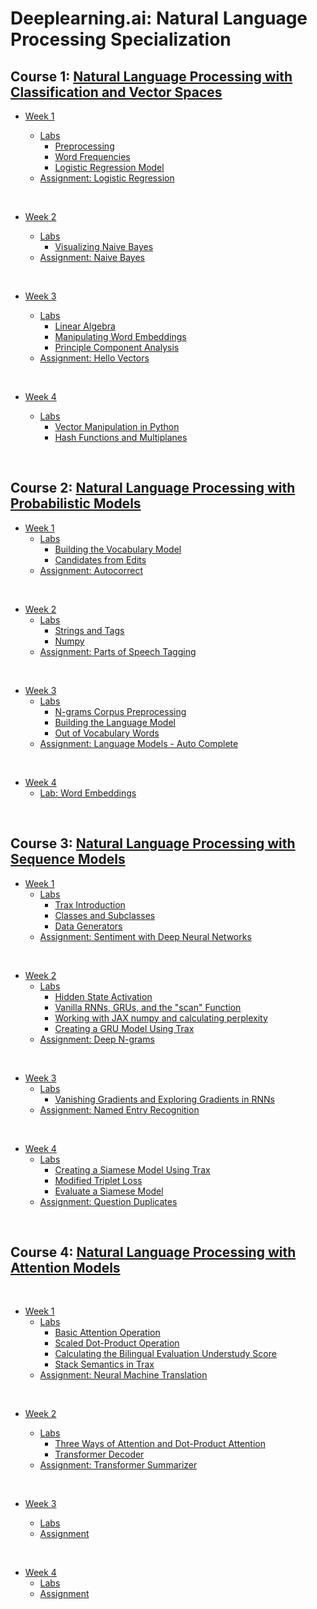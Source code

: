 # Deeplearning.ai: Natural Language Processing Specialization

## Course 1: [Natural Language Processing with Classification and Vector Spaces](https://github.com/HAlex94/Deeplearning.AI-Natural-Language-Processing-Specialization/tree/main/Course_1)

  
* [Week 1](https://github.com/HAlex94/Deeplearning.AI-Natural-Language-Processing-Specialization/tree/main/Course_1/Week_1)

  * [Labs](https://github.com/HAlex94/Deeplearning.AI-Natural-Language-Processing-Specialization/tree/main/Course_1/Week_1/Labs)
    * [Preprocessing](https://github.com/HAlex94/Deeplearning.AI-Natural-Language-Processing-Specialization/blob/main/Course_1/Week_1/Labs/C1_W1_lecture_nb_01_preprocessing.ipynb)
    * [Word Frequencies](https://github.com/HAlex94/Deeplearning.AI-Natural-Language-Processing-Specialization/blob/main/Course_1/Week_1/Labs/C1_W1_lecture_nb_02_word%20frequencies.ipynb)
    * [Logistic Regression Model](https://github.com/HAlex94/Deeplearning.AI-Natural-Language-Processing-Specialization/blob/main/Course_1/Week_1/Labs/C1_W1_lecture_nb_03_logistic_regression_model.ipynb)
  * [Assignment: Logistic Regression](https://github.com/HAlex94/Deeplearning.AI-Natural-Language-Processing-Specialization/blob/main/Course_1/Week_1/C1_W1_Assignment.ipynb)
 
&nbsp;

* [Week 2](https://github.com/HAlex94/Deeplearning.AI-Natural-Language-Processing-Specialization/tree/main/Course_1/Week_2)
  
  * [Labs](https://github.com/HAlex94/Deeplearning.AI-Natural-Language-Processing-Specialization/tree/main/Course_1/Week_2/Labs)
    * [Visualizing Naive Bayes](https://github.com/HAlex94/Deeplearning.AI-Natural-Language-Processing-Specialization/blob/main/Course_1/Week_2/Labs/C1_W2_lecture_nb_01_visualizing_naive_bayes.ipynb)
  * [Assignment: Naive Bayes](https://github.com/HAlex94/Deeplearning.AI-Natural-Language-Processing-Specialization/blob/main/Course_1/Week_2/C1_W2_Assignment.ipynb)

&nbsp;

* [Week 3](https://github.com/HAlex94/Deeplearning.AI-Natural-Language-Processing-Specialization/tree/main/Course_1/Week_3)
  
  * [Labs](https://github.com/HAlex94/Deeplearning.AI-Natural-Language-Processing-Specialization/tree/main/Course_1/Week_3/Labs)
    * [Linear Algebra](https://github.com/HAlex94/Deeplearning.AI-Natural-Language-Processing-Specialization/blob/main/Course_1/Week_3/Labs/C1_W3_lecture_nb_01_linear_algebra.ipynb)
    * [Manipulating Word Embeddings](https://github.com/HAlex94/Deeplearning.AI-Natural-Language-Processing-Specialization/blob/main/Course_1/Week_3/Labs/C1_W3_lecture_nb_02_manipulating_word_embeddings.ipynb)
    * [Principle Component Analysis](https://github.com/HAlex94/Deeplearning.AI-Natural-Language-Processing-Specialization/blob/main/Course_1/Week_3/Labs/C1_W3_lecture_nb_03_pca.ipynb)
  * [Assignment: Hello Vectors](https://github.com/HAlex94/Deeplearning.AI-Natural-Language-Processing-Specialization/blob/main/Course_1/Week_3/C1_W3_Assignment.ipynb)

&nbsp;

* [Week 4](https://github.com/HAlex94/Deeplearning.AI-Natural-Language-Processing-Specialization/tree/main/Course_1/Week_4)
  
  * [Labs](https://github.com/HAlex94/Deeplearning.AI-Natural-Language-Processing-Specialization/tree/main/Course_1/Week_4/Labs)
    * [Vector Manipulation in Python](https://github.com/HAlex94/Deeplearning.AI-Natural-Language-Processing-Specialization/blob/main/Course_1/Week_4/Labs/C1_W4_lecture_nb_01_vector_manipulation.ipynb)
    * [Hash Functions and Multiplanes](https://github.com/HAlex94/Deeplearning.AI-Natural-Language-Processing-Specialization/blob/main/Course_1/Week_4/Labs/C1_W4_lecture_nb_02_hash_functions_and_multiplanes.ipynb)
   
&nbsp;


## Course 2: [Natural Language Processing with Probabilistic Models](https://github.com/HAlex94/Deeplearning.AI-Natural-Language-Processing-Specialization/tree/main/Course_2)


* [Week 1](https://github.com/HAlex94/Deeplearning.AI-Natural-Language-Processing-Specialization/tree/main/Course_2/Week_1)
  * [Labs](https://github.com/HAlex94/Deeplearning.AI-Natural-Language-Processing-Specialization/tree/main/Course_2/Week_1/Labs)
    * [Building the Vocabulary Model](https://github.com/HAlex94/Deeplearning.AI-Natural-Language-Processing-Specialization/blob/main/Course_2/Week_1/Labs/C2_W1_lecture_nb_01_building_the_vocabulary_model.ipynb)
    * [Candidates from Edits](https://github.com/HAlex94/Deeplearning.AI-Natural-Language-Processing-Specialization/blob/main/Course_2/Week_1/Labs/C2_W1_lecture_nb_02_candidates_from_edits.ipynb)
  * [Assignment: Autocorrect](https://github.com/HAlex94/Deeplearning.AI-Natural-Language-Processing-Specialization/blob/main/Course_2/Week_1/C2_W1_Assignment.ipynb)
 
&nbsp;

* [Week 2](https://github.com/HAlex94/Deeplearning.AI-Natural-Language-Processing-Specialization/tree/main/Course_2/Week_2)
  * [Labs](https://github.com/HAlex94/Deeplearning.AI-Natural-Language-Processing-Specialization/tree/main/Course_2/Week_2/Labs)
    * [Strings and Tags](https://github.com/HAlex94/Deeplearning.AI-Natural-Language-Processing-Specialization/blob/main/Course_2/Week_2/Labs/C2_W2_lecture_nb_1_strings_tags.ipynb)
    * [Numpy](https://github.com/HAlex94/Deeplearning.AI-Natural-Language-Processing-Specialization/blob/main/Course_2/Week_2/Labs/C2_W2_lecture_nb_2_numpy.ipynb)
  * [Assignment: Parts of Speech Tagging](https://github.com/HAlex94/Deeplearning.AI-Natural-Language-Processing-Specialization/blob/main/Course_2/Week_2/C2_W2_Assignment.ipynb)
 
&nbsp;

* [Week 3](https://github.com/HAlex94/Deeplearning.AI-Natural-Language-Processing-Specialization/tree/main/Course_2/Week_3)
  * [Labs](https://github.com/HAlex94/Deeplearning.AI-Natural-Language-Processing-Specialization/tree/main/Course_2/Week_3/Labs)
    * [N-grams Corpus Preprocessing](https://github.com/HAlex94/Deeplearning.AI-Natural-Language-Processing-Specialization/blob/main/Course_2/Week_3/Labs/C2_W3_lecture_nb_01_corpus_preprocessing.ipynb)
    * [Building the Language Model](https://github.com/HAlex94/Deeplearning.AI-Natural-Language-Processing-Specialization/blob/main/Course_2/Week_3/Labs/C2_W3_lecture_nb_02_building_the_language_model.ipynb)
    * [Out of Vocabulary Words](https://github.com/HAlex94/Deeplearning.AI-Natural-Language-Processing-Specialization/blob/main/Course_2/Week_3/Labs/C2_W3_lecture_nb_03_oov.ipynb)
  * [Assignment: Language Models - Auto Complete](https://github.com/HAlex94/Deeplearning.AI-Natural-Language-Processing-Specialization/blob/main/Course_2/Week_3/C2_W3_Assignment.ipynb)
 
&nbsp;

* [Week 4](https://github.com/HAlex94/Deeplearning.AI-Natural-Language-Processing-Specialization/tree/main/Course_2/Week_4)
  * [Lab: Word Embeddings](https://github.com/HAlex94/Deeplearning.AI-Natural-Language-Processing-Specialization/blob/main/Course_2/Week_4/C2_W4_lecture_nb_2_intro_to_CBOW.ipynb)
 
&nbsp;

## Course 3: [Natural Language Processing with Sequence Models](https://github.com/HAlex94/Deeplearning.AI-Natural-Language-Processing-Specialization/tree/main/Course_3)


* [Week 1](https://github.com/HAlex94/Deeplearning.AI-Natural-Language-Processing-Specialization/tree/main/Course_3/Week_1)
  * [Labs](https://github.com/HAlex94/Deeplearning.AI-Natural-Language-Processing-Specialization/tree/main/Course_3/Week_1/Labs)
    * [Trax Introduction](https://github.com/HAlex94/Deeplearning.AI-Natural-Language-Processing-Specialization/blob/main/Course_3/Week_1/Labs/NLP_C3_W1_lecture_nb_01_trax_intro.ipynb)
    * [Classes and Subclasses](https://github.com/HAlex94/Deeplearning.AI-Natural-Language-Processing-Specialization/blob/main/Course_3/Week_1/Labs/NLP_C3_W1_lecture_nb_02_classes.ipynb)
    * [Data Generators](https://github.com/HAlex94/Deeplearning.AI-Natural-Language-Processing-Specialization/blob/main/Course_3/Week_1/Labs/NLP_C3_W1_lecture_nb_03_data_generators.ipynb)
  * [Assignment: Sentiment with Deep Neural Networks](https://github.com/HAlex94/Deeplearning.AI-Natural-Language-Processing-Specialization/blob/main/Course_3/Week_1/C3_W1_Assignment.ipynb)
 
&nbsp;

* [Week 2](https://github.com/HAlex94/Deeplearning.AI-Natural-Language-Processing-Specialization/tree/main/Course_3/Week_2)
  * [Labs](https://github.com/HAlex94/Deeplearning.AI-Natural-Language-Processing-Specialization/tree/main/Course_3/Week_2/Labs)
    * [Hidden State Activation](https://github.com/HAlex94/Deeplearning.AI-Natural-Language-Processing-Specialization/blob/main/Course_3/Week_2/Labs/C3_W2_lecture_nb_1_Hidden_State_Activation.ipynb)
    * [Vanilla RNNs, GRUs, and the "scan" Function](https://github.com/HAlex94/Deeplearning.AI-Natural-Language-Processing-Specialization/blob/main/Course_3/Week_2/Labs/C3_W2_lecture_nb_2_RNNs.ipynb)
    * [Working with JAX numpy and calculating perplexity](https://github.com/HAlex94/Deeplearning.AI-Natural-Language-Processing-Specialization/blob/main/Course_3/Week_2/Labs/C3_W2_lecture_nb_3_perplexity.ipynb)
    * [Creating a GRU Model Using Trax](https://github.com/HAlex94/Deeplearning.AI-Natural-Language-Processing-Specialization/blob/main/Course_3/Week_2/Labs/C3_W2_lecture_nb_4_GRU.ipynb)
  * [Assignment: Deep N-grams](https://github.com/HAlex94/Deeplearning.AI-Natural-Language-Processing-Specialization/blob/main/Course_3/Week_2/C3_W2_Assignment.ipynb)
 
&nbsp;

* [Week 3](https://github.com/HAlex94/Deeplearning.AI-Natural-Language-Processing-Specialization/tree/main/Course_3/Week_3)
  * [Labs](https://github.com/HAlex94/Deeplearning.AI-Natural-Language-Processing-Specialization/tree/main/Course_3/Week_3/Labs)
    * [Vanishing Gradients and Exploring Gradients in RNNs](https://github.com/HAlex94/Deeplearning.AI-Natural-Language-Processing-Specialization/blob/main/Course_3/Week_3/Labs/C3_W3_Lecture_Notebook_Vanishing_Gradients.ipynb)
  * [Assignment: Named Entry Recognition ](https://github.com/HAlex94/Deeplearning.AI-Natural-Language-Processing-Specialization/blob/main/Course_3/Week_3/C3_W3_Assignment.ipynb)
 
&nbsp;

* [Week 4](https://github.com/HAlex94/Deeplearning.AI-Natural-Language-Processing-Specialization/tree/main/Course_3/Week_4)
  * [Labs](https://github.com/HAlex94/Deeplearning.AI-Natural-Language-Processing-Specialization/tree/main/Course_3/Week_4/Labs)
    * [Creating a Siamese Model Using Trax](https://github.com/HAlex94/Deeplearning.AI-Natural-Language-Processing-Specialization/blob/main/Course_3/Week_4/Labs/C3_W4_lecture_nb_1_siamese.ipynb)
    * [Modified Triplet Loss](https://github.com/HAlex94/Deeplearning.AI-Natural-Language-Processing-Specialization/blob/main/Course_3/Week_4/Labs/C3_W4_lecture_nb_2_Modified_Triplet_Loss.ipynb)
    * [Evaluate a Siamese Model ](https://github.com/HAlex94/Deeplearning.AI-Natural-Language-Processing-Specialization/blob/main/Course_3/Week_4/Labs/C3_W4_lecture_nb_3_accuracy.ipynb)
  * [Assignment: Question Duplicates](https://github.com/HAlex94/Deeplearning.AI-Natural-Language-Processing-Specialization/blob/main/Course_3/Week_4/C3_W4_Assignment.ipynb)
 
&nbsp;

## Course 4: [Natural Language Processing with Attention Models](https://github.com/HAlex94/Deeplearning.AI-Natural-Language-Processing-Specialization/tree/main/Course_4)

&nbsp;

* [Week 1](https://github.com/HAlex94/Deeplearning.AI-Natural-Language-Processing-Specialization/tree/main/Course_4/Week_1)
  * [Labs](https://github.com/HAlex94/Deeplearning.AI-Natural-Language-Processing-Specialization/tree/main/Course_4/Week_1/Labs)
    * [Basic Attention Operation](https://github.com/HAlex94/Deeplearning.AI-Natural-Language-Processing-Specialization/blob/main/Course_4/Week_1/Labs/C4_W1_Ungraded_Lab_1_Basic_Attention.ipynb)
    * [Scaled Dot-Product Operation](https://github.com/HAlex94/Deeplearning.AI-Natural-Language-Processing-Specialization/blob/main/Course_4/Week_1/Labs/C4_W1_Ungraded_Lab_2_QKV_Attention.ipynb)
    * [Calculating the Bilingual Evaluation Understudy Score](https://github.com/HAlex94/Deeplearning.AI-Natural-Language-Processing-Specialization/blob/main/Course_4/Week_1/Labs/C4_W1_Ungraded_Lab_3_Bleu_Score.ipynb)
    * [Stack Semantics in Trax](https://github.com/HAlex94/Deeplearning.AI-Natural-Language-Processing-Specialization/blob/main/Course_4/Week_1/Labs/C4_W1_Ungraded_Lab_4_Stack_Semantics.ipynb)
  * [Assignment: Neural Machine Translation](https://github.com/HAlex94/Deeplearning.AI-Natural-Language-Processing-Specialization/blob/main/Course_4/Week_1/C4_W1_Assignment.ipynb)
 
&nbsp;

* [Week 2](https://github.com/HAlex94/Deeplearning.AI-Natural-Language-Processing-Specialization/tree/main/Course_4/Week_2)
  * [Labs](https://github.com/HAlex94/Deeplearning.AI-Natural-Language-Processing-Specialization/tree/main/Course_4/Week_2/Labs)
    * [Three Ways of Attention and Dot-Product Attention](https://github.com/HAlex94/Deeplearning.AI-Natural-Language-Processing-Specialization/blob/main/Course_4/Week_2/Labs/C4_W2_Ungraded_Lab_1_Attention.ipynb)
    * [Transformer Decoder](https://github.com/HAlex94/Deeplearning.AI-Natural-Language-Processing-Specialization/blob/main/Course_4/Week_2/Labs/C4_W2_Ungraded_Lab_2_Transformer_Decoder.ipynb)
  * [Assignment: Transformer Summarizer](https://github.com/HAlex94/Deeplearning.AI-Natural-Language-Processing-Specialization/blob/main/Course_4/Week_2/C4_W2_Assignment.ipynb)


  &nbsp;
  
* [Week 3]()
  * [Labs]()
  * [Assignment]()
 
&nbsp;

* [Week 4]()
  * [Labs]()
  * [Assignment]()


    







  

